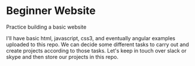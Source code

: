 # Beginner Website
Practice building a basic website

I'll have basic html, javascript, css3, and eventually angular examples uploaded to this repo.
We can decide some different tasks to carry out and create projects according to those tasks.
Let's keep in touch over slack or skype and then store our projects in this repo.
